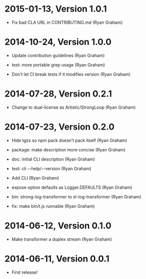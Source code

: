2015-01-13, Version 1.0.1
=========================

 * Fix bad CLA URL in CONTRIBUTING.md (Ryan Graham)


2014-10-24, Version 1.0.0
=========================

 * Update contribution guidelines (Ryan Graham)

 * test: more portable grep usage (Ryan Graham)

 * Don't let CI break tests if it modifies version (Ryan Graham)


2014-07-28, Version 0.2.1
=========================

 * Change to dual-license as Artistic/StrongLoop (Ryan Graham)


2014-07-23, Version 0.2.0
=========================

 * Hide tgzs so npm pack doesn't pack itself (Ryan Graham)

 * package: make description more concise (Ryan Graham)

 * doc: initial CLI description (Ryan Graham)

 * test: cli --help/--version (Ryan Graham)

 * Add CLI (Ryan Graham)

 * expose option defaults as Logger.DEFAULTS (Ryan Graham)

 * bin: strong-log-transformer to sl-log-transformer (Ryan Graham)

 * fix: make bin/t.js runnable (Ryan Graham)


2014-06-12, Version 0.1.0
=========================

 * Make transformer a duplex stream (Ryan Graham)


2014-06-11, Version 0.0.1
=========================

 * First release!
